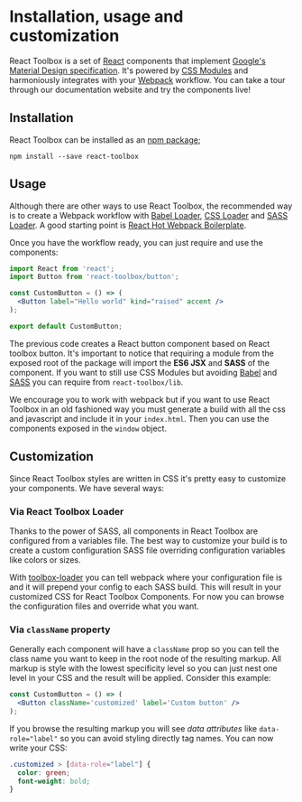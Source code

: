 # Installation, usage and customization

React Toolbox is a set of [React](http://facebook.github.io/react/) components that implement [Google's Material Design specification](https://www.google.com/design/spec/material-design/introduction.html). It's powered by [CSS Modules](https://github.com/css-modules/css-modules) and harmoniously integrates with your [Webpack](http://webpack.github.io/) workflow. You can take a tour through our documentation website and try the components live!

## Installation

React Toolbox can be installed as an [npm package](https://www.npmjs.org/package/react-toolbox);

```
npm install --save react-toolbox
```

## Usage

Although there are other ways to use React Toolbox, the recommended way is to create a Webpack workflow with [Babel Loader](https://github.com/babel/babel-loader), [CSS Loader](https://github.com/webpack/css-loader) and [SASS Loader](https://github.com/jtangelder/sass-loader). A good starting point is [React Hot Webpack Boilerplate](https://github.com/gaearon/react-hot-boilerplate).

Once you have the workflow ready, you can just require and use the components:

```jsx
import React from 'react';
import Button from 'react-toolbox/button';

const CustomButton = () => (
  <Button label="Hello world" kind="raised" accent />
);

export default CustomButton;
```

The previous code creates a React button component based on React toolbox button. It's important to notice that requiring a module from the exposed root of the package will import the **ES6 JSX** and **SASS** of the component. If you want to still use CSS Modules but avoiding [Babel](https://babeljs.io/) and [SASS](http://sass-lang.com/) you can require from `react-toolbox/lib`.

We encourage you to work with webpack but if you want to use React Toolbox in an old fashioned way you must generate a build with all the css and javascript and include it in your `index.html`. Then you can use the components exposed in the `window` object.

## Customization

Since React Toolbox styles are written in CSS it's pretty easy to customize your components. We have several ways:

### Via React Toolbox Loader

Thanks to the power of SASS, all components in React Toolbox are configured from a variables file. The best way to customize your build is to create a custom configuration SASS file overriding configuration variables like colors or sizes.

With [toolbox-loader](https://github.com/react-toolbox/toolbox-loader) you can tell webpack where your configuration file is and it will prepend your config to each SASS build. This will result in your customized CSS for React Toolbox Components. For now you can browse the configuration files and override what you want.

### Via `className` property

Generally each component will have a `className` prop so you can tell the class name you want to keep in the root node of the resulting markup. All markup is style with the lowest specificity level so you can just nest one level in your CSS and the result will be applied. Consider this example:

```jsx
const CustomButton = () => (
  <Button className='customized' label='Custom button' />
);
```

If you browse the resulting markup you will see *data attributes* like `data-role="label"` so you can avoid styling directly tag names. You can now write your CSS:

```css
.customized > [data-role="label"] {
  color: green;
  font-weight: bold;
}
```
